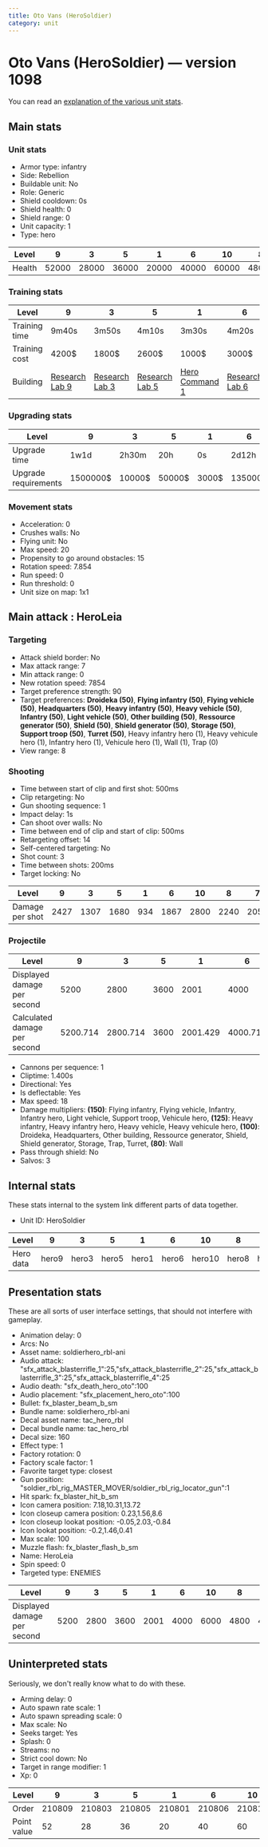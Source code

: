 ```yaml
---
title: Oto Vans (HeroSoldier)
category: unit
---
```


# Oto Vans (HeroSoldier) — version 1098

You can read an [explanation  of the various unit stats](unitexplained.md).

## Main stats

### Unit stats

  * Armor type: infantry
  * Side: Rebellion
  * Buildable unit: No
  * Role: Generic
  * Shield cooldown: 0s
  * Shield health: 0
  * Shield range: 0
  * Unit capacity: 1
  * Type: hero

|Level |9    |3    |5    |1    |6    |10   |8    |7    |2    |4    |
|------|-----|-----|-----|-----|-----|-----|-----|-----|-----|-----|
|Health|52000|28000|36000|20000|40000|60000|48000|44000|24000|32000|


### Training stats

|Level        |9                                     |3                                     |5                                     |1                                          |6                                     |10                                     |8                                     |7                                     |2                                     |4                                     |
|-------------|--------------------------------------|--------------------------------------|--------------------------------------|-------------------------------------------|--------------------------------------|---------------------------------------|--------------------------------------|--------------------------------------|--------------------------------------|--------------------------------------|
|Training time|9m40s                                 |3m50s                                 |4m10s                                 |3m30s                                      |4m20s                                 |10m                                    |9m20s                                 |4m30s                                 |3m40s                                 |4m                                    |
|Training cost|4200$                                 |1800$                                 |2600$                                 |1000$                                      |3000$                                 |4600$                                  |4000$                                 |3400$                                 |1400$                                 |2200$                                 |
|Building     |[Research Lab 9](rebelOffenseLab.html)|[Research Lab 3](rebelOffenseLab.html)|[Research Lab 5](rebelOffenseLab.html)|[Hero Command 1](rebelTacticalCommand.html)|[Research Lab 6](rebelOffenseLab.html)|[Research Lab 10](rebelOffenseLab.html)|[Research Lab 8](rebelOffenseLab.html)|[Research Lab 7](rebelOffenseLab.html)|[Research Lab 2](rebelOffenseLab.html)|[Research Lab 4](rebelOffenseLab.html)|


### Upgrading stats

|Level               |9       |3     |5     |1    |6      |10      |8      |7      |2    |4     |
|--------------------|--------|------|------|-----|-------|--------|-------|-------|-----|------|
|Upgrade time        |1w1d    |2h30m |20h   |0s   |2d12h  |1w5d    |6d     |4d     |1h   |7h    |
|Upgrade requirements|1500000$|10000$|50000$|3000$|135000$|2500000$|450000$|225000$|5000$|20000$|


### Movement stats

  * Acceleration: 0
  * Crushes walls: No
  * Flying unit: No
  * Max speed: 20
  * Propensity to go around obstacles: 15
  * Rotation speed: 7.854
  * Run speed: 0
  * Run threshold: 0
  * Unit size on map: 1x1

## Main attack : HeroLeia

### Targeting

  * Attack shield border: No
  * Max attack range: 7
  * Min attack range: 0
  * New rotation speed: 7854
  * Target preference strength: 90
  * Target preferences: **Droideka (50)**, **Flying infantry (50)**, **Flying vehicle (50)**, **Headquarters (50)**, **Heavy infantry (50)**, **Heavy vehicle (50)**, **Infantry (50)**, **Light vehicle (50)**, **Other building (50)**, **Ressource generator (50)**, **Shield (50)**, **Shield generator (50)**, **Storage (50)**, **Support troop (50)**, **Turret (50)**, Heavy infantry hero (1), Heavy vehicule hero (1), Infantry hero (1), Vehicule hero (1), Wall (1), Trap (0)
  * View range: 8

### Shooting

  * Time between start of clip and first shot: 500ms
  * Clip retargeting: No
  * Gun shooting sequence: 1
  * Impact delay: 1s
  * Can shoot over walls: No
  * Time between end of clip and start of clip: 500ms
  * Retargeting offset: 14
  * Self-centered targeting: No
  * Shot count: 3
  * Time between shots: 200ms
  * Target locking: No

|Level          |9   |3   |5   |1  |6   |10  |8   |7   |2   |4   |
|---------------|----|----|----|---|----|----|----|----|----|----|
|Damage per shot|2427|1307|1680|934|1867|2800|2240|2054|1120|1494|


### Projectile

|Level                       |9       |3       |5   |1       |6       |10  |8   |7       |2   |4       |
|----------------------------|--------|--------|----|--------|--------|----|----|--------|----|--------|
|Displayed damage per second |5200    |2800    |3600|2001    |4000    |6000|4800|4401    |2400|3201    |
|Calculated damage per second|5200.714|2800.714|3600|2001.429|4000.714|6000|4800|4401.429|2400|3201.429|


  * Cannons per sequence: 1
  * Cliptime: 1.400s
  * Directional: Yes
  * Is deflectable: Yes
  * Max speed: 18
  * Damage multipliers: **(150)**: Flying infantry, Flying vehicle, Infantry, Infantry hero, Light vehicle, Support troop, Vehicule hero, **(125)**: Heavy infantry, Heavy infantry hero, Heavy vehicle, Heavy vehicule hero, **(100)**: Droideka, Headquarters, Other building, Ressource generator, Shield, Shield generator, Storage, Trap, Turret, **(80)**: Wall
  * Pass through shield: No
  * Salvos: 3

## Internal stats

These stats internal to the system link different parts of data together.

  * Unit ID: HeroSoldier

|Level    |9    |3    |5    |1    |6    |10    |8    |7    |2    |4    |
|---------|-----|-----|-----|-----|-----|------|-----|-----|-----|-----|
|Hero data|hero9|hero3|hero5|hero1|hero6|hero10|hero8|hero7|hero2|hero4|


## Presentation stats

These are all sorts of user interface settings, that should not interfere with gameplay.

  * Animation delay: 0
  * Arcs: No
  * Asset name: soldierhero_rbl-ani
  * Audio attack: "sfx_attack_blasterrifle_1":25,"sfx_attack_blasterrifle_2":25,"sfx_attack_blasterrifle_3":25,"sfx_attack_blasterrifle_4":25
  * Audio death: "sfx_death_hero_oto":100
  * Audio placement: "sfx_placement_hero_oto":100
  * Bullet: fx_blaster_beam_b_sm
  * Bundle name: soldierhero_rbl-ani
  * Decal asset name: tac_hero_rbl
  * Decal bundle name: tac_hero_rbl
  * Decal size: 160
  * Effect type: 1
  * Factory rotation: 0
  * Factory scale factor: 1
  * Favorite target type: closest
  * Gun position: "soldier_rbl_rig_MASTER_MOVER/soldier_rbl_rig_locator_gun":1
  * Hit spark: fx_blaster_hit_b_sm
  * Icon camera position: 7.18,10.31,13.72
  * Icon closeup camera position: 0.23,1.56,8.6
  * Icon closeup lookat position: -0.05,2.03,-0.84
  * Icon lookat position: -0.2,1.46,0.41
  * Max scale: 100
  * Muzzle flash: fx_blaster_flash_b_sm
  * Name: HeroLeia
  * Spin speed: 0
  * Targeted type: ENEMIES

|Level                      |9   |3   |5   |1   |6   |10  |8   |7   |2   |4   |
|---------------------------|----|----|----|----|----|----|----|----|----|----|
|Displayed damage per second|5200|2800|3600|2001|4000|6000|4800|4401|2400|3201|


## Uninterpreted stats

Seriously, we don't really know what to do with these.

  * Arming delay: 0
  * Auto spawn rate scale: 1
  * Auto spawn spreading scale: 0
  * Max scale: No
  * Seeks target: Yes
  * Splash: 0
  * Streams: no
  * Strict cool down: No
  * Target in range modifier: 1
  * Xp: 0

|Level      |9     |3     |5     |1     |6     |10    |8     |7     |2     |4     |
|-----------|------|------|------|------|------|------|------|------|------|------|
|Order      |210809|210803|210805|210801|210806|210810|210808|210807|210802|210804|
|Point value|52    |28    |36    |20    |40    |60    |48    |44    |24    |32    |


